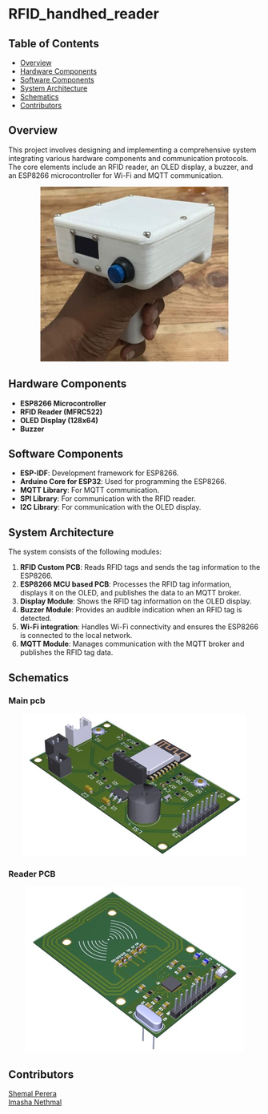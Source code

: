 # RFID_handhed_reader  

## Table of Contents
- [Overview](#overview)
- [Hardware Components](#hardware-components)
- [Software Components](#software-components)
- [System Architecture](#system-architecture)
- [Schematics](#schematics)
- [Contributors](#contributors)
## Overview

This project involves designing and implementing a comprehensive system integrating various hardware components and communication protocols. The core elements include an RFID reader, an OLED display, a buzzer, and an ESP8266 microcontroller for Wi-Fi and MQTT communication.

<p align="center">
  <img src="https://github.com/NethmalWDI/RFID_handhed_reader/blob/main/Images/enclosure/final%20assembly.jpg" alt="Final Assembly">
</p>



## Hardware Components
- **ESP8266 Microcontroller**
- **RFID Reader (MFRC522)**
- **OLED Display (128x64)**
- **Buzzer**

## Software Components
- **ESP-IDF**: Development framework for ESP8266.
- **Arduino Core for ESP32**: Used for programming the ESP8266.
- **MQTT Library**: For MQTT communication.
- **SPI Library**: For communication with the RFID reader.
- **I2C Library**: For communication with the OLED display.

## System Architecture

The system consists of the following modules:
1. **RFID Custom PCB**: Reads RFID tags and sends the tag information to the ESP8266.
2. **ESP8266 MCU based PCB**: Processes the RFID tag information, displays it on the OLED, and publishes the data to an MQTT broker.
3. **Display Module**: Shows the RFID tag information on the OLED display.
4. **Buzzer Module**: Provides an audible indication when an RFID tag is detected.
5. **Wi-Fi integration**: Handles Wi-Fi connectivity and ensures the ESP8266 is connected to the local network.
6. **MQTT Module**: Manages communication with the MQTT broker and publishes the RFID tag data.

## Schematics
### Main pcb
<p align="center">
  <img src="https://github.com/NethmalWDI/RFID_handhed_reader/blob/main/PCB_Design/Main%20Circuit/MAIN_ISO.jpg" alt="Final Assembly">
</p>

### Reader PCB
<p align="center">
  <img src="https://github.com/NethmalWDI/RFID_handhed_reader/blob/main/PCB_Design/RFID%20Circuit/RFID_ISO.jpg" alt="Final Assembly">
</p>

## Contributors  

[Shemal Perera](https://github.com/shemalperera)   
[Imasha Nethmal](https://github.com/NethmalWDI)

